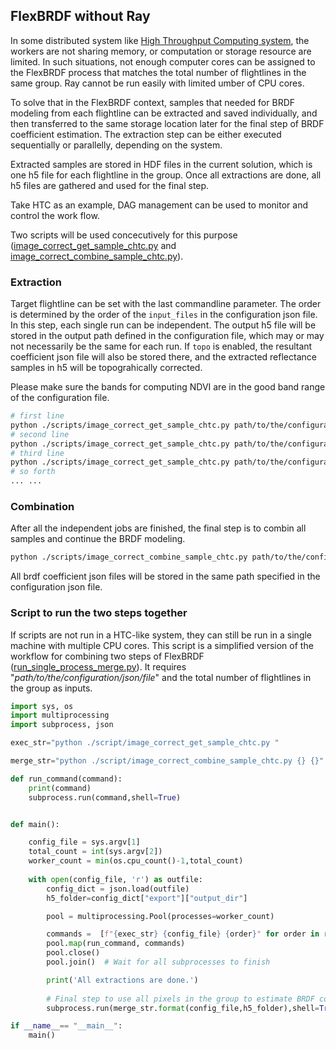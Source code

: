 ## FlexBRDF without Ray

In some distributed system like [High Throughput Computing system](https://chtc.cs.wisc.edu/), the workers are not sharing memory, or computation or storage resource are limited. In such situations, not enough computer cores can be assigned to the FlexBRDF process that matches the total number of flightlines in the same group. Ray cannot be run easily with limited umber of CPU cores.

To solve that in the FlexBRDF context, samples that needed for BRDF modeling from each flightline can be extracted and saved individually, and then transferred to the same storage location later for the final step of BRDF coefficient estimation. The extraction step can be either executed sequentially or parallelly, depending on the system.

Extracted samples are stored in HDF files in the current solution, which is one h5 file for each flightline in the group. Once all extractions are done, all h5 files are gathered and used for the final step.

Take HTC as an example, DAG management can be used to monitor and control the work flow.

Two scripts will be used concecutively for this purpose
([image_correct_get_sample_chtc.py](../scripts/image_correct_get_sample_chtc.py) and [image_correct_combine_sample_chtc.py](../scripts/image_correct_combine_sample_chtc.py)).

### Extraction

Target flightline can be set with the last commandline parameter. The order is determined by the order of the ```input_files``` in the configuration json file. In this step, each single run can be independent. The output h5 file will be stored in the output path defined in the configuration file, which may or may not necessarily be the same for each run. If ```topo``` is enabled, the resultant coefficient json file will also be stored there, and the extracted reflectance samples in h5 will be topograhically corrected. 

Please make sure the bands for computing NDVI are in the good band range of the configuration file.

```bash
# first line
python ./scripts/image_correct_get_sample_chtc.py path/to/the/configuration/json/file  0 
# second line
python ./scripts/image_correct_get_sample_chtc.py path/to/the/configuration/json/file  1 
# third line
python ./scripts/image_correct_get_sample_chtc.py path/to/the/configuration/json/file  2 
# so forth
... ...
```

### Combination

After all the independent jobs are finished, the final step is to combin all samples and continue the BRDF modeling. 

```bash
python ./scripts/image_correct_combine_sample_chtc.py path/to/the/configuration/json/file folder/of/the/h5files/in/the/same/group
```

All brdf coefficient json files will be stored in the same path specified in the configuration json file.

### Script to run the two steps together

If scripts are not run in a HTC-like system, they can still be run in a single machine with multiple CPU cores. This script is a simplified version of the workflow for combining two steps of FlexBRDF ([run_single_process_merge.py](../scripts/run_single_process_merge.py)). It requires "*path/to/the/configuration/json/file*" and the total number of flightlines in the group as inputs.

```python
import sys, os
import multiprocessing
import subprocess, json

exec_str="python ./script/image_correct_get_sample_chtc.py "

merge_str="python ./script/image_correct_combine_sample_chtc.py {} {}"

def run_command(command):
    print(command)
    subprocess.run(command,shell=True) 


def main():

    config_file = sys.argv[1]
    total_count = int(sys.argv[2])
    worker_count = min(os.cpu_count()-1,total_count)
    
    with open(config_file, 'r') as outfile:
        config_dict = json.load(outfile)
        h5_folder=config_dict["export"]["output_dir"]

        pool = multiprocessing.Pool(processes=worker_count)

        commands =  [f"{exec_str} {config_file} {order}" for order in range(total_count)]
        pool.map(run_command, commands)
        pool.close()
        pool.join()  # Wait for all subprocesses to finish

        print('All extractions are done.')
        
        # Final step to use all pixels in the group to estimate BRDF coefficients
        subprocess.run(merge_str.format(config_file,h5_folder),shell=True) 

if __name__== "__main__":
    main()
```
